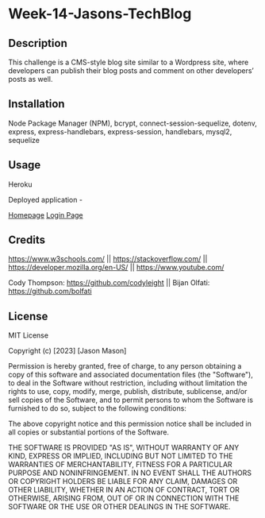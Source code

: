 # Week-14-Jasons-TechBlog

## Description

This challenge is a CMS-style blog site similar to a Wordpress site, where developers can publish their blog posts and comment on other developers’ posts as well.

## Installation

Node Package Manager (NPM), bcrypt, connect-session-sequelize, dotenv, express, express-handlebars, express-session, handlebars, mysql2, sequelize

## Usage

Heroku

Deployed application - 

[Homepage](https://i.gyazo.com/e9fb46b6d4829d642a560417f6e157b0.png)
[Login Page](https://i.gyazo.com/d27efdb77017872d172b6f7a09b0e329.png) 

## Credits

https://www.w3schools.com/ || 
https://stackoverflow.com/ || 
https://developer.mozilla.org/en-US/ || 
https://www.youtube.com/

Cody Thompson: https://github.com/codyleight ||
Bijan Olfati: https://github.com/bolfati

## License
MIT License

Copyright (c) [2023] [Jason Mason]

Permission is hereby granted, free of charge, to any person obtaining a copy of this software and associated documentation files (the "Software"), to deal in the Software without restriction, including without limitation the rights to use, copy, modify, merge, publish, distribute, sublicense, and/or sell copies of the Software, and to permit persons to whom the Software is furnished to do so, subject to the following conditions:

The above copyright notice and this permission notice shall be included in all copies or substantial portions of the Software.

THE SOFTWARE IS PROVIDED "AS IS", WITHOUT WARRANTY OF ANY KIND, EXPRESS OR IMPLIED, INCLUDING BUT NOT LIMITED TO THE WARRANTIES OF MERCHANTABILITY, FITNESS FOR A PARTICULAR PURPOSE AND NONINFRINGEMENT. IN NO EVENT SHALL THE AUTHORS OR COPYRIGHT HOLDERS BE LIABLE FOR ANY CLAIM, DAMAGES OR OTHER LIABILITY, WHETHER IN AN ACTION OF CONTRACT, TORT OR OTHERWISE, ARISING FROM, OUT OF OR IN CONNECTION WITH THE SOFTWARE OR THE USE OR OTHER DEALINGS IN THE SOFTWARE.

